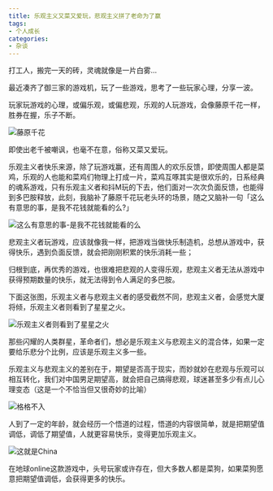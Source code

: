 ```yaml
---
title: 乐观主义又菜又爱玩，悲观主义拼了老命为了赢 
tags:
- 个人成长
categories:
- 杂谈
---
```


打工人，搬完一天的砖，灵魂就像是一片白雾...

最近凑齐了御三家的游戏机，玩了一些游戏，思考了一些玩家心理，分享一波。

玩家玩游戏的心理，或偏乐观，或偏悲观，乐观的人玩游戏，会像藤原千花一样，胜券在握，乐子不断。

![藤原千花](https://cdn.fangyuanxiaozhan.com/assets/16574450624158CtfcEDk.png)

即使出老千被嘲讽，也毫不在意，俗称又菜又爱玩。

乐观主义者快乐来源，除了玩游戏赢，还有周围人的欢乐反馈，即使周围人都是菜鸡，乐观的人也能和菜鸡们物理上打成一片，菜鸡互啄其实是很欢乐的，日系经典的魂系游戏，只有乐观主义者和抖M玩的下去，他们面对一次次负面反馈，也能得到多巴胺释放，此刻，我脑补了藤原千花玩老头环的场景，随之又脑补一句「这么有意思的事，是我不花钱就能看的么?」

![这么有意思的事-是我不花钱就能看的么](https://cdn.fangyuanxiaozhan.com/assets/1657445110663Cx7pRRwX.png)

悲观主义者玩游戏，应该就像我一样，把游戏当做快乐制造机，总想从游戏中，获得快乐，遇到负面反馈，就会把刚刚积累的快乐消耗一些；



归根到底，再优秀的游戏，也很难把悲观的人变得乐观，悲观主义者无法从游戏中获得预期数量的快乐，就无法得到令人满足的多巴胺。



下面这张图，乐观主义者与悲观主义者的感受截然不同，悲观主义者，会感觉大厦将倾，乐观主义者则看到了星星之火。

![乐观主义者则看到了星星之火](https://cdn.fangyuanxiaozhan.com/assets/16574451427818K1pkCSS.png)

那些闪耀的人类群星，革命者们，想必是乐观主义与悲观主义的混合体，如果一定要给乐悲分个比例，应该是乐观主义多一些。


​
乐观主义与悲观主义的差别在于，期望是否高于现实，而妙就妙在悲观与乐观可以相互转化，我们对中国男足期望高，就会把自己搞得悲观，球迷甚至多少有点儿心理变态（这是一个不恰当但又很奇妙的比喻）

![格格不入](https://cdn.fangyuanxiaozhan.com/assets/1657445177798D26PXYQE.png)

人到了一定的年龄，就会经历一个悟道的过程，悟道的内容很简单，就是把期望值调低，调低了期望值，人就更容易快乐，变得更加乐观主义。

![这就是China](https://cdn.fangyuanxiaozhan.com/assets/1657445230494Te21eQG6.png)

在地球online这款游戏中，头号玩家或许存在，但大多数人都是菜狗，如果菜狗愿意把期望值调低，会获得更多的快乐。
